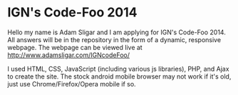 IGN's Code-Foo 2014
=============

Hello my name is Adam Sligar and I am applying for IGN's Code-Foo 2014. All answers will be in the repository in the form of a dynamic, responsive webpage.  The webpage can be viewed live at http://www.adamsligar.com/IGNcodeFoo/

I used HTML, CSS, JavaScript (including various js libraries), PHP, and Ajax to create the site.  The stock android mobile browser may not work if it's old, just use Chrome/Firefox/Opera mobile if so.



